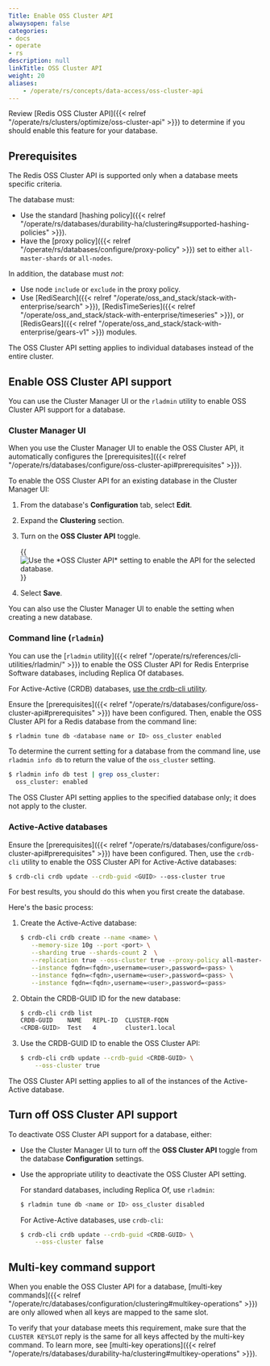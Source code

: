 ```yaml
---
Title: Enable OSS Cluster API
alwaysopen: false
categories:
- docs
- operate
- rs
description: null
linkTitle: OSS Cluster API
weight: 20
aliases: 
    - /operate/rs/concepts/data-access/oss-cluster-api
---
```


Review [Redis OSS Cluster API]({{< relref "/operate/rs/clusters/optimize/oss-cluster-api" >}}) to determine if you should enable this feature for your database.

## Prerequisites

The Redis OSS Cluster API is supported only when a database meets specific criteria.  

The database must:

- Use the standard [hashing policy]({{< relref "/operate/rs/databases/durability-ha/clustering#supported-hashing-policies" >}}).
- Have the [proxy policy]({{< relref "/operate/rs/databases/configure/proxy-policy" >}}) set to either `all-master-shards` or `all-nodes`.

In addition, the database must _not_:

- Use node `include` or `exclude` in the proxy policy.
- Use [RediSearch]({{< relref "/operate/oss_and_stack/stack-with-enterprise/search" >}}), [RedisTimeSeries]({{< relref "/operate/oss_and_stack/stack-with-enterprise/timeseries" >}}), or [RedisGears]({{< relref "/operate/oss_and_stack/stack-with-enterprise/gears-v1" >}}) modules.

The OSS Cluster API setting applies to individual databases instead of the entire cluster.

## Enable OSS Cluster API support

You can use the Cluster Manager UI or the `rladmin` utility to enable OSS Cluster API support for a database.

### Cluster Manager UI

When you use the Cluster Manager UI to enable the OSS Cluster API, it automatically configures the [prerequisites]({{< relref "/operate/rs/databases/configure/oss-cluster-api#prerequisites" >}}).

To enable the OSS Cluster API for an existing database in the Cluster Manager UI:

1. From the database's **Configuration** tab, select **Edit**.

1. Expand the **Clustering** section.

1. Turn on the **OSS Cluster API** toggle.

    {{<image filename="images/rs/screenshots/databases/config-clustering-oss-cluster-api.png" alt="Use the *OSS Cluster API* setting to enable the API for the selected database.">}}

1. Select **Save**.

You can also use the Cluster Manager UI to enable the setting when creating a new database.

### Command line (`rladmin`)

You can use the [`rladmin` utility]({{< relref "/operate/rs/references/cli-utilities/rladmin/" >}}) to enable the OSS Cluster API for Redis Enterprise Software databases, including Replica Of databases.

For Active-Active (CRDB) databases, [use the crdb-cli utility](#active-active-databases).

Ensure the [prerequisites]({{< relref "/operate/rs/databases/configure/oss-cluster-api#prerequisites" >}}) have been configured.  Then, enable the OSS Cluster API for a Redis database from the command line:

```sh
$ rladmin tune db <database name or ID> oss_cluster enabled
```

To determine the current setting for a database from the command line, use `rladmin info db` to return the value of the `oss_cluster` setting.

```sh
$ rladmin info db test | grep oss_cluster:
  oss_cluster: enabled
```

The OSS Cluster API setting applies to the specified database only; it does not apply to the cluster.

### Active-Active databases

Ensure the [prerequisites]({{< relref "/operate/rs/databases/configure/oss-cluster-api#prerequisites" >}}) have been configured.  Then, use the `crdb-cli` utility to enable the OSS Cluster API for Active-Active databases:

```sh
$ crdb-cli crdb update --crdb-guid <GUID> --oss-cluster true
```

For best results, you should do this when you first create the database.  

Here's the basic process:

1. Create the Active-Active database: 

    ```sh
    $ crdb-cli crdb create --name <name> \
       --memory-size 10g --port <port> \
       --sharding true --shards-count 2  \
       --replication true --oss-cluster true --proxy-policy all-master-shards \
       --instance fqdn=<fqdn>,username=<user>,password=<pass> \
       --instance fqdn=<fqdn>,username=<user>,password=<pass> \
       --instance fqdn=<fqdn>,username=<user>,password=<pass>
    ```

1. Obtain the CRDB-GUID ID for the new database:

    ```sh
    $ crdb-cli crdb list
    CRDB-GUID    NAME   REPL-ID  CLUSTER-FQDN
    <CRDB-GUID>  Test   4        cluster1.local
    ```

1. Use the CRDB-GUID ID to enable the OSS Cluster API:

    ```sh
    $ crdb-cli crdb update --crdb-guid <CRDB-GUID> \
        --oss-cluster true
    ```

The OSS Cluster API setting applies to all of the instances of the Active-Active database.

## Turn off OSS Cluster API support

To deactivate OSS Cluster API support for a database, either:

- Use the Cluster Manager UI to turn off the **OSS Cluster API** toggle from the database **Configuration** settings.

- Use the appropriate utility to deactivate the OSS Cluster API setting.

    For standard databases, including Replica Of, use `rladmin`:

    ```sh
    $ rladmin tune db <name or ID> oss_cluster disabled
    ```

    For Active-Active databases, use `crdb-cli`:

    ```sh
    $ crdb-cli crdb update --crdb-guid <CRDB-GUID> \
        --oss-cluster false
    ```

## Multi-key command support

When you enable the OSS Cluster API for a database, 
[multi-key commands]({{< relref "/operate/rc/databases/configuration/clustering#multikey-operations" >}}) are only allowed when all keys are mapped to the same slot.

To verify that your database meets this requirement, make sure that the `CLUSTER KEYSLOT` reply is the same for all keys affected by the multi-key command.  To learn more, see [multi-key operations]({{< relref "/operate/rs/databases/durability-ha/clustering#multikey-operations" >}}).
